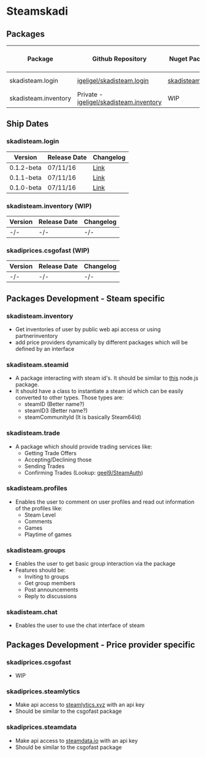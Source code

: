 # Steamskadi

## Packages
| Package          | Github Repository                                                         | Nuget Package                                                        | Version |  Build Status - Windows |
| ---------------- | ------------------------------------------------------------------------- | -------------------------------------------------------------------- | ------------- | ----------------------- |
| skadisteam.login | [igeligel/skadisteam.login](https://github.com/igeligel/skadisteam.login) | [skadisteam.login](https://www.nuget.org/packages/skadisteam.login/) | 0.1.2-beta    | [![Build status](https://ci.appveyor.com/api/projects/status/qimk4dbiattf60e0?svg=true)](https://ci.appveyor.com/project/igeligel/skadisteam-login) |
| skadisteam.inventory | Private - [igeligel/skadisteam.inventory](https://github.com/igeligel/skadisteam.inventory) | WIP | 0.1.0-beta | WIP |


## Ship Dates

### skadisteam.login
| Version | Release Date | Changelog |
| ------- | ------------ | --------- |
| 0.1.2-beta | 07/11/16 | [Link](https://github.com/igeligel/skadisteam.login/releases/tag/v0.1.2-beta) |
| 0.1.1-beta | 07/11/16  | [Link](https://github.com/igeligel/skadisteam.login/releases/tag/v0.1.1-beta) |
| 0.1.0-beta | 07/11/16  | [Link](https://github.com/igeligel/skadisteam.login/releases/tag/v0.1.0-beta) |

### skadisteam.inventory (WIP)
| Version | Release Date | Changelog |
| ------- | ------------ | --------- |
| -/- | -/- | -/- |

### skadiprices.csgofast (WIP)
| Version | Release Date | Changelog |
| ------- | ------------ | --------- |
| -/- | -/- | -/- |


## Packages Development - Steam specific

### skadisteam.inventory
- Get inventories of user by public web api access or using partnerinventory
- add price providers dynamically by different packages which will be defined by an interface

### skadisteam.steamid
- A package interacting with steam id's. It should be similar to [this](https://github.com/DoctorMcKay/node-steamid) node.js package.
- It should have a class to instantiate a steam id which can be easily converted to other types. Those types are:
    - steamID (Better name?)
    - steamID3 (Better name?)
    - steamCommunityId (It is basically Steam64Id)

### skadisteam.trade
- A package which should provide trading services like:
    - Getting Trade Offers
    - Accepting/Declining those
    - Sending Trades
    - Confirming Trades (Lookup: [geel9/SteamAuth](https://github.com/geel9/SteamAuth))

### skadisteam.profiles
- Enables the user to comment on user profiles and read out information of the profiles like:
    - Steam Level
    - Comments
    - Games
    - Playtime of games

### skadisteam.groups
- Enables the user to get basic group interaction via the package
- Features should be:
    - Inviting to groups
    - Get group members
    - Post announcements
    - Reply to discussions

### skadisteam.chat
- Enables the user to use the chat interface of steam


## Packages Development - Price provider specific

### skadiprices.csgofast
- WIP

### skadiprices.steamlytics
- Make api access to [steamlytics.xyz](http://csgo.steamlytics.xyz/) with an api key
- Should be similar to the csgofast package

### skadiprices.steamdata
- Make api access to [steamdata.io](https://steamdata.io/) with an api key
- Should be similar to the csgofast package